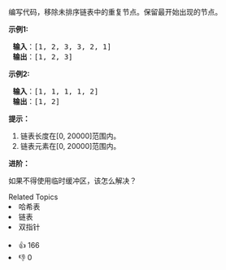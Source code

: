 <p>编写代码，移除未排序链表中的重复节点。保留最开始出现的节点。</p>

<p> <strong>示例1:</strong></p>

<pre>
<strong> 输入</strong>：[1, 2, 3, 3, 2, 1]
<strong> 输出</strong>：[1, 2, 3]
</pre>

<p> <strong>示例2:</strong></p>

<pre>
<strong> 输入</strong>：[1, 1, 1, 1, 2]
<strong> 输出</strong>：[1, 2]
</pre>

<p><strong>提示：</strong></p>

<ol> 
 <li>链表长度在[0, 20000]范围内。</li> 
 <li>链表元素在[0, 20000]范围内。</li> 
</ol>

<p> <strong>进阶：</strong></p>

<p>如果不得使用临时缓冲区，该怎么解决？</p>

<div><div>Related Topics</div><div><li>哈希表</li><li>链表</li><li>双指针</li></div></div><br><div><li>👍 166</li><li>👎 0</li></div>